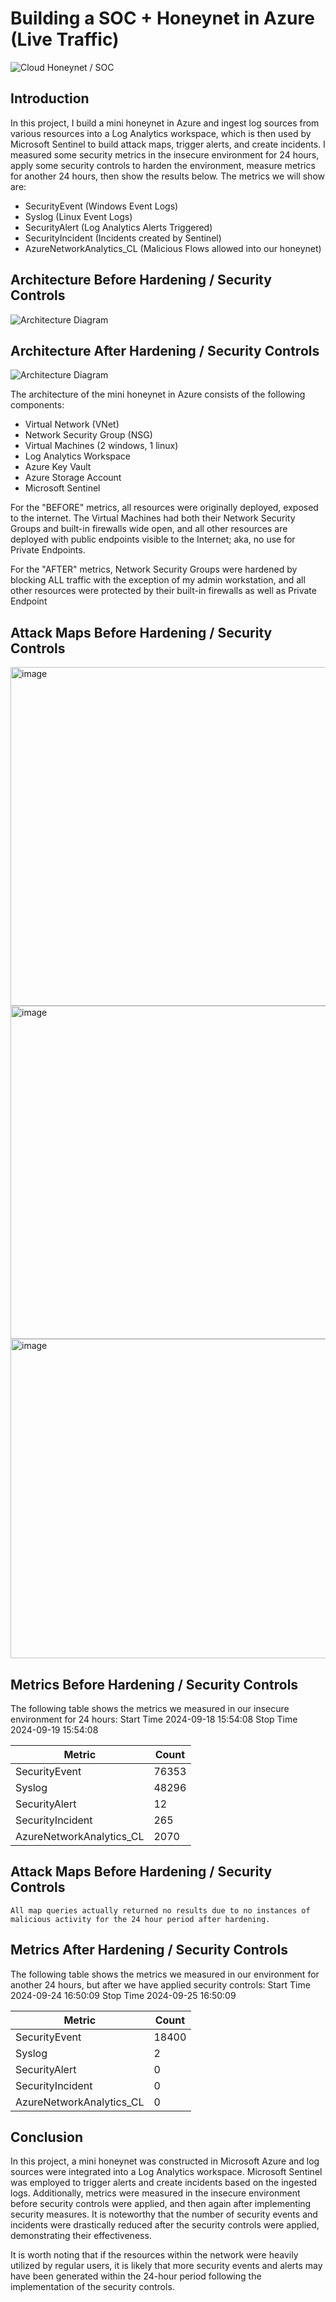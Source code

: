 # Building a SOC + Honeynet in Azure (Live Traffic)
![Cloud Honeynet / SOC](https://i.imgur.com/ZWxe03e.jpg)

## Introduction

In this project, I build a mini honeynet in Azure and ingest log sources from various resources into a Log Analytics workspace, which is then used by Microsoft Sentinel to build attack maps, trigger alerts, and create incidents. I measured some security metrics in the insecure environment for 24 hours, apply some security controls to harden the environment, measure metrics for another 24 hours, then show the results below. The metrics we will show are:

- SecurityEvent (Windows Event Logs)
- Syslog (Linux Event Logs)
- SecurityAlert (Log Analytics Alerts Triggered)
- SecurityIncident (Incidents created by Sentinel)
- AzureNetworkAnalytics_CL (Malicious Flows allowed into our honeynet)

## Architecture Before Hardening / Security Controls
![Architecture Diagram](https://i.imgur.com/aBDwnKb.jpg)

## Architecture After Hardening / Security Controls
![Architecture Diagram](https://i.imgur.com/YQNa9Pp.jpg)

The architecture of the mini honeynet in Azure consists of the following components:

- Virtual Network (VNet)
- Network Security Group (NSG)
- Virtual Machines (2 windows, 1 linux)
- Log Analytics Workspace
- Azure Key Vault
- Azure Storage Account
- Microsoft Sentinel

For the "BEFORE" metrics, all resources were originally deployed, exposed to the internet. The Virtual Machines had both their Network Security Groups and built-in firewalls wide open, and all other resources are deployed with public endpoints visible to the Internet; aka, no use for Private Endpoints.

For the "AFTER" metrics, Network Security Groups were hardened by blocking ALL traffic with the exception of my admin workstation, and all other resources were protected by their built-in firewalls as well as Private Endpoint

## Attack Maps Before Hardening / Security Controls
<img width="542" alt="image" src="https://github.com/user-attachments/assets/298537d2-671a-45a9-a129-1bb6dc35509e" />
<img width="533" alt="image" src="https://github.com/user-attachments/assets/192183fa-1c84-4fee-8808-99a65b126cd2" />
<img width="511" alt="image" src="https://github.com/user-attachments/assets/d0a029e8-3897-4ef4-8535-e8dac390e93c" />

## Metrics Before Hardening / Security Controls

The following table shows the metrics we measured in our insecure environment for 24 hours:
Start Time 2024-09-18 15:54:08
Stop Time 2024-09-19 15:54:08

| Metric                   | Count
| ------------------------ | -----
| SecurityEvent            | 76353
| Syslog                   | 48296
| SecurityAlert            | 12
| SecurityIncident         | 265
| AzureNetworkAnalytics_CL | 2070

## Attack Maps Before Hardening / Security Controls

```All map queries actually returned no results due to no instances of malicious activity for the 24 hour period after hardening.```

## Metrics After Hardening / Security Controls

The following table shows the metrics we measured in our environment for another 24 hours, but after we have applied security controls:
Start Time 2024-09-24 16:50:09
Stop Time	2024-09-25 16:50:09

| Metric                   | Count
| ------------------------ | -----
| SecurityEvent            | 18400
| Syslog                   | 2    
| SecurityAlert            | 0
| SecurityIncident         | 0
| AzureNetworkAnalytics_CL | 0

## Conclusion

In this project, a mini honeynet was constructed in Microsoft Azure and log sources were integrated into a Log Analytics workspace. Microsoft Sentinel was employed to trigger alerts and create incidents based on the ingested logs. Additionally, metrics were measured in the insecure environment before security controls were applied, and then again after implementing security measures. It is noteworthy that the number of security events and incidents were drastically reduced after the security controls were applied, demonstrating their effectiveness.

It is worth noting that if the resources within the network were heavily utilized by regular users, it is likely that more security events and alerts may have been generated within the 24-hour period following the implementation of the security controls.
